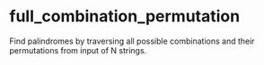 # full_combination_permutation
Find palindromes by traversing all possible combinations and their permutations from input of N strings.
